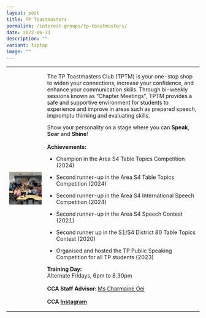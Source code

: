 ```yaml
---
layout: post
title: TP Toastmasters
permalink: /interest-groups/tp-toastmasters/
date: 2022-06-21
description: ""
variant: tiptap
image: ""
---
```

<table style="minWidth: 50px">
<colgroup>
<col>
<col>
</colgroup>
<tbody>
<tr>
<td rowspan="1" colspan="1">
<div class="isomer-image-wrapper">
<img style="width: 100%" height="auto" width="100%" alt="" src="/images/Interest Groups/TP_Toastmasters.png">
</div>
</td>
<td rowspan="1" colspan="1">
<p>The TP Toastmasters Club (TPTM) is your one-stop shop to widen your connections,
increase your confidence, and enhance your communication skills. Through
bi-weekly sessions known as “Chapter Meetings”, TPTM provides a safe and
supportive environment for students to experience and improve in areas
such as prepared speech, impromptu thinking and evaluating skills.</p>
<p></p>
<p>Show your personality on a stage where you can <strong>Speak</strong>, <strong>Soar</strong> and <strong>Shine</strong>!
<br>
<br><strong>Achievements:</strong>
<br>
</p>
<ul data-tight="true" class="tight">
<li>
<p>Champion in the Area S4 Table Topics Competition (2024)</p>
</li>
<li>
<p>Second runner-up in the Area S4 Table Topics Competition (2024)</p>
</li>
<li>
<p>Second runner-up in the Area S4 International Speech Competition (2024)</p>
</li>
<li>
<p>Second runner-up in the Area S4 Speech Contest (2021)</p>
</li>
<li>
<p>Second runner up in the S1/S4 District 80 Table Topics Contest (2020)</p>
</li>
<li>
<p>Organised and hosted the TP Public Speaking Competition for all TP students
(2023)</p>
</li>
</ul>
<p></p>
<p><strong>Training Day:</strong>
<br>Alternate Fridays, 6pm to 8.30pm
<br>
<br><strong>CCA Staff Advisor:</strong>  <a href="mailto:Charmaine_OEI@TP.EDU.SG" rel="noopener noreferrer nofollow" target="_blank">Ms Charmaine Oei</a>
<br>
<br><strong>CCA <a href="https://www.instagram.com/tptoastmasters" rel="noopener noreferrer nofollow" target="_blank">Instagram</a></strong>
</p>
</td>
</tr>
</tbody>
</table>
<p></p>